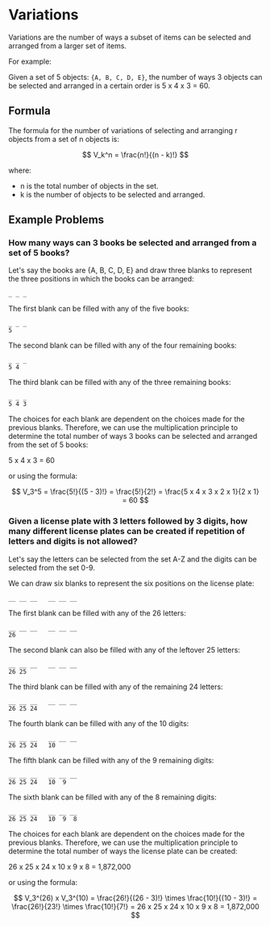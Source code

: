 # Variations

Variations are the number of ways a subset of items can be selected and arranged from a larger set of items.

For example:

Given a set of 5 objects: `{A, B, C, D, E}`, the number of ways 3 objects can be selected and arranged in a certain 
order is 5 x 4 x 3 = 60.

## Formula

The formula for the number of variations of selecting and arranging r objects from a set of 
n objects is:

$$ V_k^n = \frac{n!}{(n - k)!} $$

where:

- n is the total number of objects in the set.
- k is the number of objects to be selected and arranged.

## Example Problems

### How many ways can 3 books be selected and arranged from a set of 5 books?

Let's say the books are {A, B, C, D, E} and draw three blanks to represent the three positions in which the books can be arranged:

```
_ _ _
```

The first blank can be filled with any of the five books:

```
_ _ _
5
```

The second blank can be filled with any of the four remaining books:

```
_ _ _
5 4
```

The third blank can be filled with any of the three remaining books:

```
_ _ _
5 4 3
```

The choices for each blank are dependent on the choices made for the previous blanks. 
Therefore, we can use the multiplication principle to determine the total number of ways 
3 books can be selected and arranged from the set of 5 books:

5 x 4 x 3 = 60

or using the formula:

$$ V_3^5 = \frac{5!}{(5 - 3)!} = \frac{5!}{2!} = \frac{5 x 4 x 3 x 2 x 1}{2 x 1} = 60 $$

### Given a license plate with 3 letters followed by 3 digits, how many different license plates can be created if repetition of letters and digits is not allowed?

Let's say the letters can be selected from the set A-Z and the digits can be selected from the set 0-9.

We can draw six blanks to represent the six positions on the license plate:

```
__ __ __   __ __ __
```

The first blank can be filled with any of the 26 letters:

```
__ __ __   __ __ __
26
```

The second blank can also be filled with any of the leftover 25 letters:

```
__ __ __   __ __ __
26 25
```

The third blank can be filled with any of the remaining 24 letters:

```
__ __ __   __ __ __
26 25 24
```

The fourth blank can be filled with any of the 10 digits:

```
__ __ __   __ __ __
26 25 24   10
```

The fifth blank can be filled with any of the 9 remaining digits:

```
__ __ __   __ __ __
26 25 24   10  9
```

The sixth blank can be filled with any of the 8 remaining digits:

```
__ __ __   __ __ __
26 25 24   10  9  8
```

The choices for each blank are dependent on the choices made for the previous blanks.
Therefore, we can use the multiplication principle to determine the total number of ways
the license plate can be created:

26 x 25 x 24 x 10 x 9 x 8 = 1,872,000

or using the formula:

$$ V_3^(26) x V_3^(10) = \frac{26!}{(26 - 3)!} \times \frac{10!}{(10 - 3)!} = \frac{26!}{23!} \times \frac{10!}{7!} = 26 x 25 x 24 x 10 x 9 x 8 = 1,872,000 $$
